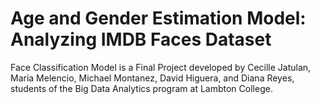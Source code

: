 # Age and Gender Estimation Model: Analyzing IMDB Faces Dataset
Face Classification Model is a Final Project developed by Cecille Jatulan, Maria Melencio, Michael Montanez, David Higuera, and Diana Reyes, students of the Big Data Analytics program at Lambton College.

